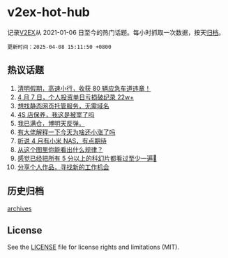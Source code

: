# v2ex-hot-hub

 记录[V2EX](https://www.v2ex.com/)从 2021-01-06 日至今的热门话题。每小时抓取一次数据，按天[归档](archives)。

`更新时间：2025-04-08 15:11:50 +0800`

## 热议话题

1. [清明假期，高速小行，收获 80 辆应急车道违章！](https://www.v2ex.com/t/1123821)
1. [4 月 7 日，个人投资单日亏损破纪录 22w+](https://www.v2ex.com/t/1123764)
1. [想找静态网页托管服务，无需域名](https://www.v2ex.com/t/1123748)
1. [4S 店保养，我这是被宰了吗](https://www.v2ex.com/t/1123765)
1. [我已满仓，博明天反弹。](https://www.v2ex.com/t/1123753)
1. [有大佬解释一下今天为啥还小涨了吗](https://www.v2ex.com/t/1123867)
1. [听说 4 月有小米 NAS，有点期待](https://www.v2ex.com/t/1123853)
1. [从这个图里你能看出什么规律？](https://www.v2ex.com/t/1123869)
1. [感觉已经把所有 5 分以上的科幻片都看过至少一遍🤣](https://www.v2ex.com/t/1123806)
1. [分享个人作品，寻找新的工作机会](https://www.v2ex.com/t/1123850)

## 历史归档

[archives](archives)

## License

See the [LICENSE](LICENSE) file for license rights and limitations (MIT).
